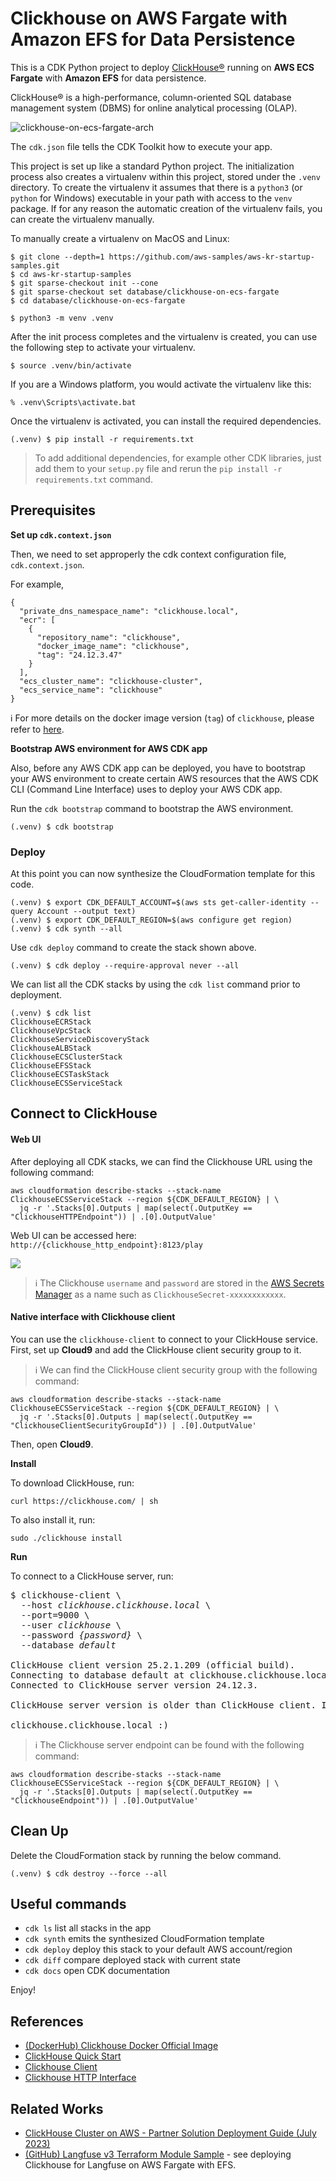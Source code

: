
# Clickhouse on AWS Fargate with Amazon EFS for Data Persistence

This is a CDK Python project to deploy [ClickHouse®](https://clickhouse.com/docs) running on **AWS ECS Fargate** with **Amazon EFS** for data persistence.

ClickHouse® is a high-performance, column-oriented SQL database management system (DBMS) for online analytical processing (OLAP).

![clickhouse-on-ecs-fargate-arch](./clickhouse-on-ecs-fargate-arch.svg)

The `cdk.json` file tells the CDK Toolkit how to execute your app.

This project is set up like a standard Python project.  The initialization
process also creates a virtualenv within this project, stored under the `.venv`
directory.  To create the virtualenv it assumes that there is a `python3`
(or `python` for Windows) executable in your path with access to the `venv`
package. If for any reason the automatic creation of the virtualenv fails,
you can create the virtualenv manually.

To manually create a virtualenv on MacOS and Linux:

```
$ git clone --depth=1 https://github.com/aws-samples/aws-kr-startup-samples.git
$ cd aws-kr-startup-samples
$ git sparse-checkout init --cone
$ git sparse-checkout set database/clickhouse-on-ecs-fargate
$ cd database/clickhouse-on-ecs-fargate

$ python3 -m venv .venv
```

After the init process completes and the virtualenv is created, you can use the following
step to activate your virtualenv.

```
$ source .venv/bin/activate
```

If you are a Windows platform, you would activate the virtualenv like this:

```
% .venv\Scripts\activate.bat
```

Once the virtualenv is activated, you can install the required dependencies.

```
(.venv) $ pip install -r requirements.txt
```

> To add additional dependencies, for example other CDK libraries, just add
them to your `setup.py` file and rerun the `pip install -r requirements.txt`
command.

## Prerequisites

**Set up `cdk.context.json`**

Then, we need to set approperly the cdk context configuration file, `cdk.context.json`.

For example,

```
{
  "private_dns_namespace_name": "clickhouse.local",
  "ecr": [
    {
      "repository_name": "clickhouse",
      "docker_image_name": "clickhouse",
      "tag": "24.12.3.47"
    }
  ],
  "ecs_cluster_name": "clickhouse-cluster",
  "ecs_service_name": "clickhouse"
}
```

:information_source: For more details on the docker image version (`tag`) of `clickhouse`, please refer to [here](https://hub.docker.com/_/clickhouse).

**Bootstrap AWS environment for AWS CDK app**

Also, before any AWS CDK app can be deployed, you have to bootstrap your AWS environment to create certain AWS resources that the AWS CDK CLI (Command Line Interface) uses to deploy your AWS CDK app.

Run the `cdk bootstrap` command to bootstrap the AWS environment.

```
(.venv) $ cdk bootstrap
```

### Deploy

At this point you can now synthesize the CloudFormation template for this code.

```
(.venv) $ export CDK_DEFAULT_ACCOUNT=$(aws sts get-caller-identity --query Account --output text)
(.venv) $ export CDK_DEFAULT_REGION=$(aws configure get region)
(.venv) $ cdk synth --all
```

Use `cdk deploy` command to create the stack shown above.

```
(.venv) $ cdk deploy --require-approval never --all
```

We can list all the CDK stacks by using the `cdk list` command prior to deployment.

```
(.venv) $ cdk list
ClickhouseECRStack
ClickhouseVpcStack
ClickhouseServiceDiscoveryStack
ClickhouseALBStack
ClickhouseECSClusterStack
ClickhouseEFSStack
ClickhouseECSTaskStack
ClickhouseECSServiceStack
```

## Connect to ClickHouse

#### Web UI

After deploying all CDK stacks, we can find the Clickhouse URL using the following command:

```
aws cloudformation describe-stacks --stack-name ClickhouseECSServiceStack --region ${CDK_DEFAULT_REGION} | \
  jq -r '.Stacks[0].Outputs | map(select(.OutputKey == "ClickhouseHTTPEndpoint")) | .[0].OutputValue'
```

Web UI can be accessed here: `http://{clickhouse_http_endpoint}:8123/play`

![](./assets/clichhouse-http-interface.png)

> :information_source: The Clickhouse `username` and `password` are stored in the [AWS Secrets Manager](https://console.aws.amazon.com/secretsmanager/listsecrets) as a name such as `ClickhouseSecret-xxxxxxxxxxxx`.

#### Native interface with Clickhouse client

You can use the `clickhouse-client` to connect to your ClickHouse service.
First, set up **Cloud9** and add the ClickHouse client security group to it.

> :information_source: We can find the ClickHouse client security group with the following command:
```
aws cloudformation describe-stacks --stack-name ClickhouseECSServiceStack --region ${CDK_DEFAULT_REGION} | \
  jq -r '.Stacks[0].Outputs | map(select(.OutputKey == "ClickhouseClientSecurityGroupId")) | .[0].OutputValue'
```

Then, open **Cloud9**.

**Install**

To download ClickHouse, run:
```
curl https://clickhouse.com/ | sh
```

To also install it, run:
```
sudo ./clickhouse install
```

**Run**

To connect to a ClickHouse server, run:

<pre>
$ clickhouse-client \
  --host <i>clickhouse.clickhouse.local</i> \
  --port=9000 \
  --user <i>clickhouse</i> \
  --password <i>{password}</i> \
  --database <i>default</i>

ClickHouse client version 25.2.1.209 (official build).
Connecting to database default at clickhouse.clickhouse.local:9000 as user clickhouse.
Connected to ClickHouse server version 24.12.3.

ClickHouse server version is older than ClickHouse client. It may indicate that the server is out of date and can be upgraded.

clickhouse.clickhouse.local :)
</pre>

> :information_source: The Clickhouse server endpoint can be found with the following command:
```
aws cloudformation describe-stacks --stack-name ClickhouseECSServiceStack --region ${CDK_DEFAULT_REGION} | \
  jq -r '.Stacks[0].Outputs | map(select(.OutputKey == "ClickhouseEndpoint")) | .[0].OutputValue'
```

## Clean Up

Delete the CloudFormation stack by running the below command.

```
(.venv) $ cdk destroy --force --all
```

## Useful commands

 * `cdk ls`          list all stacks in the app
 * `cdk synth`       emits the synthesized CloudFormation template
 * `cdk deploy`      deploy this stack to your default AWS account/region
 * `cdk diff`        compare deployed stack with current state
 * `cdk docs`        open CDK documentation

Enjoy!

## References

 * [(DockerHub) Clickhouse Docker Official Image](https://hub.docker.com/_/clickhouse)
 * [ClickHouse Quick Start](https://clickhouse.com/docs/en/getting-started/quick-start)
 * [Clickhouse Client](https://clickhouse.com/docs/en/interfaces/cli)
 * [Clickhouse HTTP Interface](https://clickhouse.com/docs/en/interfaces/http)

## Related Works

 * [ClickHouse Cluster on AWS - Partner Solution Deployment Guide (July 2023)](https://aws-ia.github.io/cfn-ps-clickhouse-cluster/)
 * [(GitHub) Langfuse v3 Terraform Module Sample](https://github.com/tubone24/langfuse-v3-terraform/) - see deploying Clickhouse for Langfuse on AWS Fargate with EFS.
